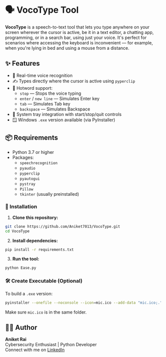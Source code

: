 # 🗣️ VocoType Tool

**VocoType** is a speech-to-text tool that lets you type anywhere on your screen wherever the cursor is active, be it in a text editor, a chatting app, programming, or in a search bar, using just your voice. It's perfect for scenarios where accessing the keyboard is inconvenient — for example, when you're lying in bed and using a mouse from a distance.


## ✨ Features

- 🎤 Real-time voice recognition
- ✍️ Types directly where the cursor is active using `pyperclip`
- 🧠 Hotword support:
  - `stop` — Stops the voice typing
  - `enter` / `new line` — Simulates Enter key
  - `tab` — Simulates Tab key
  - `backspace` — Simulates Backspace
- 🧰 System tray integration with start/stop/quit controls
- 🪟 Windows `.exe` version available (via PyInstaller)


## 📦 Requirements

- Python 3.7 or higher
- Packages:
  - `speechrecognition`
  - `pyaudio`
  - `pyperclip`
  - `pyautogui`
  - `pystray`
  - `Pillow`
  - `tkinter` (usually preinstalled)


### 🔧 Installation

1. **Clone this repository:**

```bash
git clone https://github.com/Aniket7013/VocoType.git
cd VocoType
```

2. **Install dependencies:**

```bash
pip install -r requirements.txt
```

3. **Run the tool:**

```bash
python Ease.py
```

### 🛠 Create Executable (Optional)

To build a `.exe` version:

```bash
pyinstaller --onefile --noconsole --icon=mic.ico --add-data "mic.ico;." Ease.py
```

Make sure `mic.ico` is in the same folder.



## 🙋‍♂️ Author

**Aniket Rai**  
Cybersecurity Enthusiast | Python Developer  
Connect with me on [LinkedIn](https://www.linkedin.com/in/aniket-rai/)
